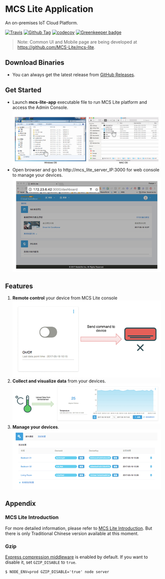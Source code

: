 # MCS Lite Application
An on-premises IoT Cloud Platform.

[![Travis][build-badge]][build] [![Github Tag][githubTag-badge]][githubTag] [![codecov](https://codecov.io/gh/MCS-Lite/mcs-lite-app/branch/master/graph/badge.svg)](https://codecov.io/gh/MCS-Lite/mcs-lite-app) [![Greenkeeper badge](https://badges.greenkeeper.io/MCS-Lite/mcs-lite-app.svg)](https://greenkeeper.io/)

> Note: Common UI and Mobile page are being developed at https://github.com/MCS-Lite/mcs-lite.

## Download Binaries
* You can always get the latest release from [GitHub Releases](https://github.com/MCS-Lite/mcs-lite-app/releases).


## Get Started
* Launch **mcs-lite-app** executable file to run MCS Lite platform and access the Admin Console.
![](./docs/images/mcs_lite_app_launch.png)
* Open browser and go to http://mcs_lite_server_IP:3000 for web console to manage your devices.
![](./docs/images/mcs_lite_console.png)

## Features
1. **Remote control** your device from MCS Lite console
![](./docs/images/mcs_remote_control_onoff.gif)
2. **Collect and visualize data** from your devices.
![](./docs/images/mcs_lite_data_upload.png)
3. **Manage your devices**.
![](./docs/images/device_management.png)


## Appendix
### MCS Lite Introduction
For more detailed information, please refer to [MCS Lite Introduction](http://mcs-lite-introduction.netlify.com/). But there is only Traditional Chinese version available at this moment.


### Gzip
[Express compression middleware](https://github.com/expressjs/compression#expressconnect) is enabled by default. If you want to disable it, set `GZIP_DISABLE` to `true`.

```
$ NODE_ENV=prod GZIP_DISABLE='true' node server
```


[build-badge]: https://img.shields.io/travis/MCS-Lite/mcs-lite-app/master.svg?style=flat-square
[build]: https://travis-ci.org/MCS-Lite/mcs-lite-app
[githubTag-badge]: https://img.shields.io/github/tag/MCS-Lite/mcs-lite-app.svg?style=flat-square
[githubTag]: https://github.com/MCS-Lite/mcs-lite-app/releases